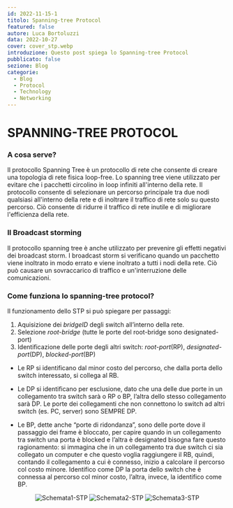 ```yaml
---
id: 2022-11-15-1
titolo: Spanning-tree Protocol
featured: false
autore: Luca Bortoluzzi
data: 2022-10-27
cover: cover_stp.webp
introduzione: Questo post spiega lo Spanning-tree Protocol
pubblicato: false
sezione: Blog
categorie:
  - Blog
  - Protocol
  - Technology
  - Networking
---
```




# SPANNING-TREE PROTOCOL


### A cosa serve?

Il protocollo Spanning Tree è un protocollo di rete che consente di creare una topologia di rete fisica loop-free. Lo spanning tree viene utilizzato per 
evitare che i pacchetti circolino in loop infiniti all&#39;interno della rete. Il protocollo consente di selezionare un percorso principale tra due nodi 
qualsiasi all&#39;interno della rete e di inoltrare il traffico di rete solo su questo percorso. Ciò consente di ridurre il traffico di rete inutile e di 
migliorare l&#39;efficienza della rete.


### Il Broadcast storming


Il protocollo spanning tree è anche utilizzato per prevenire gli effetti negativi dei broadcast storm. I broadcast storm 
si verificano quando un pacchetto viene inoltrato in modo errato e viene inoltrato a tutti i nodi della rete. Ciò può causare 
un sovraccarico di traffico e un&#39;interruzione delle comunicazioni.


### Come funziona lo spanning-tree protocol?

Il funzionamento dello STP si può spiegare per passaggi:

1. Aquisizione dei *bridgeID* degli switch all’interno della rete.
2. Selezione *root-bridge* (tutte le porte del root-bridge sono designated-
port)
3. Identificazione delle porte degli altri switch: *root-port*(RP), *designated-
port*(DP), *blocked-port*(BP)

- Le RP si identificano dal minor costo del percorso, che dalla porta dello switch interessato, si collega al RB.


- Le DP si identificano per esclusione, dato che una delle due porte in un collegamento tra switch sarà o RP o BP, l’altra
dello stesso collegamento sarà DP. Le porte dei collegamenti che non connettono lo switch ad altri switch
(es. PC, server) sono SEMPRE DP.


- Le BP, dette anche “porte di ridondanza”, sono delle porte dove il passaggio dei frame è bloccato, per capire quando in
un collegamento tra switch una porta è blocked e l’altra è designated bisogna fare questo ragionamento: si immagina
che in un collegamento tra due switch ci sia collegato un computer e che questo voglia raggiungere il RB, quindi,
contando il collegamento a cui è connesso, inizio a calcolare il percorso col costo minore. Identifico come DP la
porta dello switch che è connessa al percorso col minor costo, l’altra, invece, la identifico come BP.


<center>
  <img src="/img/posts/spanning-tree-protocol/schermata1.webp" alt="Schemata1-STP"/>


  <img src="/img/posts/spanning-tree-protocol/schermata2.webp" alt="Schemata2-STP"/>


  <img src="/img/posts/spanning-tree-protocol/schermata3.webp" alt="Schemata3-STP"/>
</center>